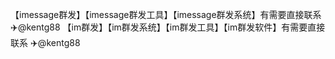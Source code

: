 【imessage群发】【imessage群发工具】【imessage群发系统】有需要直接联系 ✈️@kentg88
【im群发】【im群发系统】【im群发工具】【im群发软件】有需要直接联系 ✈️@kentg88
